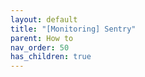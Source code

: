 ```yaml
---
layout: default
title: "[Monitoring] Sentry"
parent: How to
nav_order: 50
has_children: true
---
```

